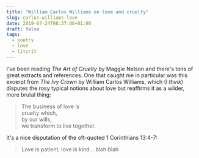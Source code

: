 ```yaml
---
title: "William Carlos Williams on love and cruelty"
slug: carlos-williams-love
date: 2019-07-24T08:37:00+01:00
draft: false
tags:
  - poetry
  - love
  - litcrit
---
```


I've been reading _The Art of Cruelty_ by Maggie Nelson and there's tons of great extracts and references. One that caught me in particular was this excerpt from _The Ivy Crown_ by William Carlos Williams, which (I _think_) disputes the rosy typical notions about love but reaffirms it as a wilder, more brutal thing:

> The business of love is<br>
> cruelty which,<br>
> by our wills,<br>
> we transform to live together.

It's a nice disputation of the oft-quoted 1 Corinthians 13:4-7:

> Love is patient, love is kind... blah blah

